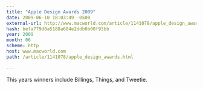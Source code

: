 ```yaml
---
title: "Apple Design Awards 2009"
date: 2009-06-10 18:03:49 -0500
external-url: http://www.macworld.com/article/1141078/apple_design_awards.html
hash: befa779d0a5188a684e2ddb6b00f93bb
year: 2009
month: 06
scheme: http
host: www.macworld.com
path: /article/1141078/apple_design_awards.html

---
```


This years winners include Billings, Things, and Tweetie.

